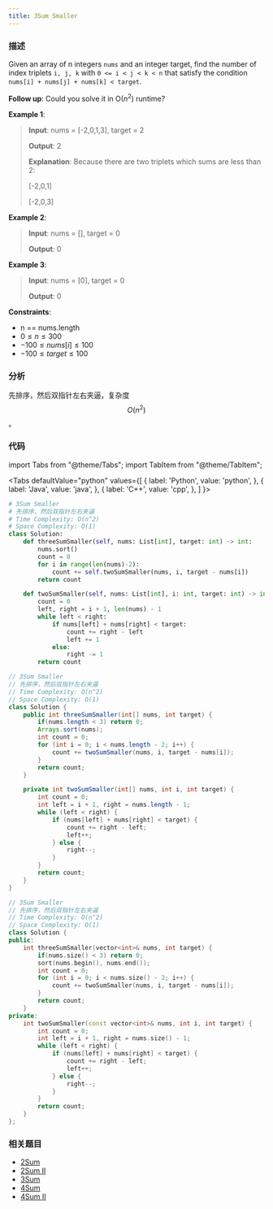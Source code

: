 ```yaml
---
title: 3Sum Smaller
---
```


### 描述

Given an array of n integers `nums` and an integer target, find the number of index triplets `i, j, k` with `0 <= i < j < k < n` that satisfy the condition `nums[i] + nums[j] + nums[k] < target`.

**Follow up**: Could you solve it in O($n^2$) runtime?

**Example 1**:

> **Input**: nums = [-2,0,1,3], target = 2
>
> **Output**: 2
>
> **Explanation**: Because there are two triplets which sums are less than 2:
>
> [-2,0,1]
>
> [-2,0,3]

**Example 2**:

> **Input**: nums = [], target = 0
>
> **Output**: 0

**Example 3**:

> **Input**: nums = [0], target = 0
>
> **Output**: 0

**Constraints**:

- n == nums.length
- $0 \leq n \leq 300$
- $-100 \leq nums[i] \leq 100$
- $-100 \leq target \leq 100$

### 分析

先排序，然后双指针左右夹逼，复杂度 $$O(n^2)$$。

### 代码

import Tabs from "@theme/Tabs";
import TabItem from "@theme/TabItem";

<Tabs
defaultValue="python"
values={[
{ label: 'Python', value: 'python', },
{ label: 'Java', value: 'java', },
{ label: 'C++', value: 'cpp', },
]
}>
<TabItem value="python">

```python
# 3Sum Smaller
# 先排序，然后双指针左右夹逼
# Time Complexity: O(n^2)
# Space Complexity: O(1)
class Solution:
    def threeSumSmaller(self, nums: List[int], target: int) -> int:
        nums.sort()
        count = 0
        for i in range(len(nums)-2):
            count += self.twoSumSmaller(nums, i, target - nums[i])
        return count

    def twoSumSmaller(self, nums: List[int], i: int, target: int) -> int:
        count = 0
        left, right = i + 1, len(nums) - 1
        while left < right:
            if nums[left] + nums[right] < target:
                count += right - left
                left += 1
            else:
                right -= 1
        return count
```

</TabItem>
<TabItem value="java">

```java
// 3Sum Smaller
// 先排序，然后双指针左右夹逼
// Time Complexity: O(n^2)
// Space Complexity: O(1)
class Solution {
    public int threeSumSmaller(int[] nums, int target) {
        if(nums.length < 3) return 0;
        Arrays.sort(nums);
        int count = 0;
        for (int i = 0; i < nums.length - 2; i++) {
            count += twoSumSmaller(nums, i, target - nums[i]);
        }
        return count;
    }

    private int twoSumSmaller(int[] nums, int i, int target) {
        int count = 0;
        int left = i + 1, right = nums.length - 1;
        while (left < right) {
            if (nums[left] + nums[right] < target) {
                count += right - left;
                left++;
            } else {
                right--;
            }
        }
        return count;
    }
}
```

</TabItem>
<TabItem value="cpp">

```cpp
// 3Sum Smaller
// 先排序，然后双指针左右夹逼
// Time Complexity: O(n^2)
// Space Complexity: O(1)
class Solution {
public:
    int threeSumSmaller(vector<int>& nums, int target) {
        if(nums.size() < 3) return 0;
        sort(nums.begin(), nums.end());
        int count = 0;
        for (int i = 0; i < nums.size() - 2; i++) {
            count += twoSumSmaller(nums, i, target - nums[i]);
        }
        return count;
    }
private:
    int twoSumSmaller(const vector<int>& nums, int i, int target) {
        int count = 0;
        int left = i + 1, right = nums.size() - 1;
        while (left < right) {
            if (nums[left] + nums[right] < target) {
                count += right - left;
                left++;
            } else {
                right--;
            }
        }
        return count;
    }
};
```

</TabItem>
</Tabs>

### 相关题目

- [2Sum](../array/two-sum.md)
- [2Sum II](2sum-ii.md)
- [3Sum](3sum.md)
- [4Sum](4sum.md)
- [4Sum II](../array/4sum-ii.md)
